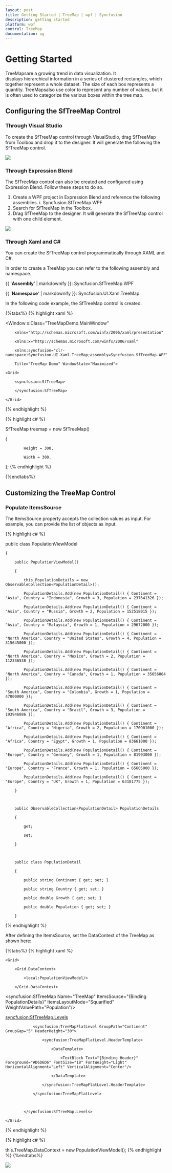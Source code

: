 ```yaml
---
layout: post
title: Getting Started | TreeMap | wpf | Syncfusion
description: getting started
platform: wpf
control: TreeMap
documentation: ug
---
```


# Getting Started

TreeMapsare a growing trend in data visualization. It displays hierarchical information in a series of clustered rectangles, which together represent a whole dataset. The size of each box represents a quantity. TreeMapsalso use color to represent any number of values, but it is often used to categorize the various boxes within the tree map.

## Configuring the SfTreeMap Control

### Through Visual Studio

To create the SfTreeMap control through VisualStudio, drag SfTreeMap from Toolbox and drop it to the designer. It will generate the following the SfTreeMap control.

![](Getting-Started_images/Getting-Started_img1.png)



### Through Expression Blend 

The SfTreeMap control can also be created and configured using Expression Blend. Follow these steps to do so.

1. Create a WPF project in Expression Blend and reference the following assemblies.
i. Syncfusion.SfTreeMap.WPF
2. Search for SfTreeMap in the Toolbox.
3. Drag SfTreeMap to the designer. It will generate the SfTreeMap control with one child element.





![](Getting-Started_images/Getting-Started_img2.png)


### Through Xaml and C#

You can create the SfTreeMap control programmatically through XAML and C#.

In order to create a TreeMap you can refer to the following assembly and namespace.

{{ '**Assembly**' | markdownify }}: Syncfusion.SfTreeMap.WPF

{{ '**Namespace**' | markdownify }}: Syncfusion.UI.Xaml.TreeMap

In the following code example, the SfTreeMap control is created. 

{%tabs%}
{% highlight xaml %}



<Window x:Class="TreeMapDemo.MainWindow"

        xmlns="http://schemas.microsoft.com/winfx/2006/xaml/presentation"

        xmlns:x="http://schemas.microsoft.com/winfx/2006/xaml"

        xmlns:syncfusion="clr-namespace:Syncfusion.UI.Xaml.TreeMap;assembly=Syncfusion.SfTreeMap.WPF"

        Title="TreeMap Demo" WindowState="Maximized">

    <Grid>

        <syncfusion:SfTreeMap>

        </syncfusion:SfTreeMap>

    </Grid>

</Window>
{% endhighlight %}

{% highlight c# %}



SfTreeMap treemap = new SfTreeMap()

{

            Height = 300,

            Width = 300,

};
{% endhighlight %}

{%endtabs%}


## Customizing the TreeMap Control

### Populate ItemsSource

The ItemsSource property accepts the collection values as input. For example, you can provide the list of objects as input.


{% highlight c# %}

public class PopulationViewModel

    {

        public PopulationViewModel()

        {

            this.PopulationDetails = new ObservableCollection<PopulationDetail>();

            PopulationDetails.Add(new PopulationDetail() { Continent = "Asia", Country = "Indonesia", Growth = 3, Population = 237641326 });

            PopulationDetails.Add(new PopulationDetail() { Continent = "Asia", Country = "Russia", Growth = 2, Population = 152518015 });

            PopulationDetails.Add(new PopulationDetail() { Continent = "Asia", Country = "Malaysia", Growth = 1, Population = 29672000 });

            PopulationDetails.Add(new PopulationDetail() { Continent = "North America", Country = "United States", Growth = 4, Population = 315645000 });

            PopulationDetails.Add(new PopulationDetail() { Continent = "North America", Country = "Mexico", Growth = 2, Population = 112336538 });

            PopulationDetails.Add(new PopulationDetail() { Continent = "North America", Country = "Canada", Growth = 1, Population = 35056064 });

            PopulationDetails.Add(new PopulationDetail() { Continent = "South America", Country = "Colombia", Growth = 1, Population = 47000000 });

            PopulationDetails.Add(new PopulationDetail() { Continent = "South America", Country = "Brazil", Growth = 3, Population = 193946886 });

            PopulationDetails.Add(new PopulationDetail() { Continent = "Africa", Country = "Nigeria", Growth = 2, Population = 170901000 });

            PopulationDetails.Add(new PopulationDetail() { Continent = "Africa", Country = "Egypt", Growth = 1, Population = 83661000 });

            PopulationDetails.Add(new PopulationDetail() { Continent = "Europe", Country = "Germany", Growth = 1, Population = 81993000 });

            PopulationDetails.Add(new PopulationDetail() { Continent = "Europe", Country = "France", Growth = 1, Population = 65605000 });

            PopulationDetails.Add(new PopulationDetail() { Continent = "Europe", Country = "UK", Growth = 1, Population = 63181775 });

        }



        public ObservableCollection<PopulationDetail> PopulationDetails

        {

            get;

            set;

        }



        public class PopulationDetail

        {

            public string Continent { get; set; }

            public string Country { get; set; }

            public double Growth { get; set; }

            public double Population { get; set; }

        }
{% endhighlight %}


After defining the ItemsSource, set the DataContext of the TreeMap as shown here:

{%tabs%}
{% highlight xaml %}

    <Grid>

        <Grid.DataContext>

            <local:PopulationViewModel/>

        </Grid.DataContext>

  <syncfusion:SfTreeMap Name="TreeMap" ItemsSource="{Binding PopulationDetails}" ItemsLayoutMode="Squarified" WeightValuePath="Population"/>

<syncfusion:SfTreeMap.Levels>

                <syncfusion:TreeMapFlatLevel GroupPath="Continent" GroupGap="5" HeaderHeight="30">

                    <syncfusion:TreeMapFlatLevel.HeaderTemplate>

                        <DataTemplate>

                            <TextBlock Text="{Binding Header}" Foreground="#D6D6D6" FontSize="18" FontWeight="Light" HorizontalAlignment="Left" VerticalAlignment="Center"/>

                        </DataTemplate>

                    </syncfusion:TreeMapFlatLevel.HeaderTemplate>

                </syncfusion:TreeMapFlatLevel>



            </syncfusion:SfTreeMap.Levels>

    </Grid>
{% endhighlight %}

{% highlight c# %}

this.TreeMap.DataContext = new PopulationViewModel();
{% endhighlight %}
{%endtabs%}


![](Getting-Started_images/Getting-Started_img3.png)



